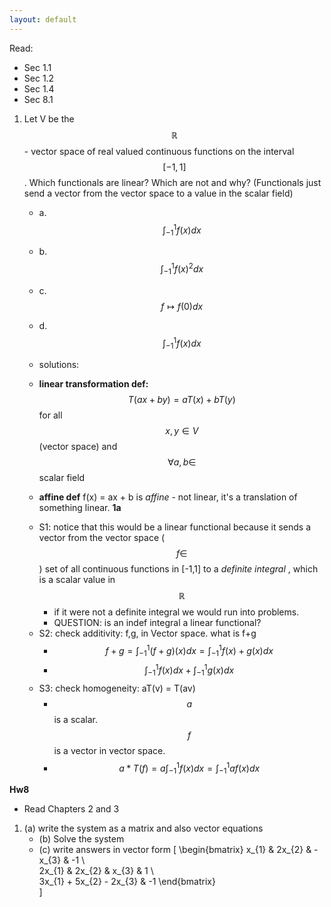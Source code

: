 ```yaml
---
layout: default
---
```

<script type="text/javascript" async
  src="https://cdn.mathjax.org/mathjax/latest/MathJax.js?config=TeX-MML-AM_CHTML">
</script>

Read:
- Sec 1.1
- Sec 1.2
- Sec 1.4
- Sec 8.1

1. Let V be the $$\mathbb{R}$$- vector space of real valued continuous functions on the interval $$[-1,1]$$. Which functionals are linear? Which are not and why? (Functionals just send a vector from the vector space to a value in the scalar field)
    - a. $$\int_{-1}^{1} f(x)dx$$
    - b. $$\int_{-1}^{1} f(x)^{2}dx$$
    - c. $$f \mapsto f(0)dx$$
    - d. $$\int_{-1}^{1} f(x)dx$$

    - solutions:
    - **linear transformation def:** $$T(ax+by) = aT(x) + bT(y)$$ for all $$x,y \in V$$ (vector space) and $$\forall a,b \in$$ scalar field
    - **affine def** f(x) = ax + b is _affine_ - not linear, it's a translation of something linear. 
    **1a**
    * S1: notice that this would be a linear functional because it sends a vector from the vector space ($$f \in $$) set of all continuous functions in [-1,1] to a _definite integral_ , which is a scalar value in $$\mathbb{R}$$
        - if it were not a definite integral we would run into problems. 
        - QUESTION: is an indef integral a linear functional?
    * S2: check additivity: f,g, in Vector space. what is f+g
        - $$f+g = \int_{-1}^{1} (f+g)(x)dx = \int_{-1}^{1} f(x) + g(x) dx$$
        - $$\int_{-1}^{1} f(x)dx + \int_{-1}^{1} g(x)dx $$
    * S3: check homogeneity: aT(v) = T(av)
        - $$a$$ is a scalar. $$f$$ is a vector in vector space. 
        - $$a * T(f) = a \int_{-1}^{1} f(x)dx = \int_{-1}^{1} af(x)dx $$




**Hw8**
- Read Chapters 2 and 3 
1. (a) write the system as a matrix and also vector equations
    * (b) Solve the system
    * (c) write answers in vector form 
\[
\begin{bmatrix}
x_{1} & 2x_{2} & -x_{3}  &  -1 \\\
2x_{1} & 2x_{2} & x_{3}  & 1 \\\
3x_{1} + 5x_{2} - 2x_{3} & -1 
\end{bmatrix}  
\]
